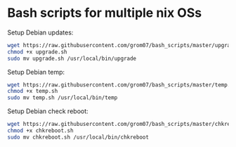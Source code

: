 # Bash scripts for multiple nix OSs

Setup Debian updates:

```sh
wget https://raw.githubusercontent.com/grom07/bash_scripts/master/upgrade.sh
chmod +x upgrade.sh
sudo mv upgrade.sh /usr/local/bin/upgrade
```
Setup Debian temp:

```sh
wget https://raw.githubusercontent.com/grom07/bash_scripts/master/temp.sh
chmod +x temp.sh
sudo mv temp.sh /usr/local/bin/temp
```
Setup Debian check reboot:

```sh
wget https://raw.githubusercontent.com/grom07/bash_scripts/master/chkreboot.sh
chmod +x chkreboot.sh
sudo mv chkreboot.sh /usr/local/bin/chkreboot
```
